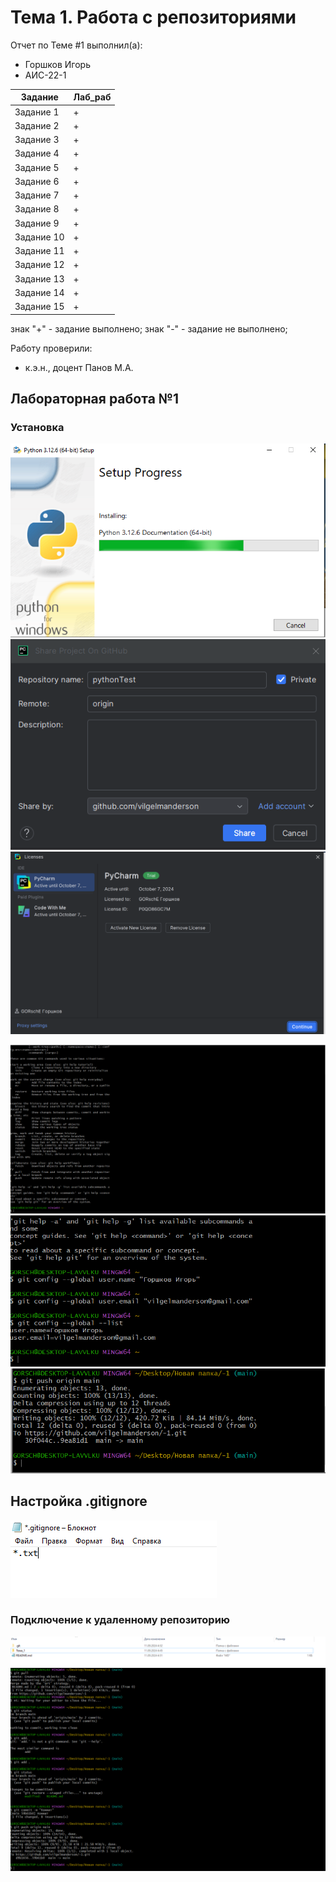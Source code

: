 # Тема 1. Работа с репозиториями
Отчет по Теме #1 выполнил(а):
- Горшков Игорь
- АИС-22-1

| Задание | Лаб_раб |
| ------ | ------ |
| Задание 1 | + |
| Задание 2 | + |
| Задание 3 | + |
| Задание 4 | + |
| Задание 5 | + |
| Задание 6 | + |
| Задание 7 | + |
| Задание 8 | + |
| Задание 9 | + |
| Задание 10 | + |
| Задание 11 | + |
| Задание 12 | + |
| Задание 13 | + |
| Задание 14 | + |
| Задание 15 | + |

знак "+" - задание выполнено; знак "-" - задание не выполнено;

Работу проверили:
- к.э.н., доцент Панов М.А.

## Лабораторная работа №1
### Установка
![alt text](https://github.com/vilgelmanderson/-1/blob/main/Тема_1/1мок.PNG)
![alt text](https://github.com/vilgelmanderson/-1/blob/main/Тема_1/%3Bkl%3Bk%3Bj.PNG)
![alt text](https://github.com/vilgelmanderson/-1/blob/main/Тема_1/adafsdf.PNG)

![alt text](https://github.com/vilgelmanderson/-1/blob/main/Тема_1/sdfdfwest.PNG)
![alt text](https://github.com/vilgelmanderson/-1/blob/main/Тема_1/weeryeryy.PNG)
![alt text](https://github.com/vilgelmanderson/-1/blob/main/Тема_1/Отправил%20репозиторий.PNG)
## Настройка .gitignore
![alt text](https://github.com/vilgelmanderson/-1/blob/main/Тема_1/Игнор.PNG)
### Подключение к удаленному репозиторию
![alt text](https://github.com/vilgelmanderson/-1/blob/main/Тема_1/Удалённый%20репозиторий.PNG)
![alt text](https://github.com/vilgelmanderson/-1/blob/main/Тема_1/что%20то%20подключили.PNG)

